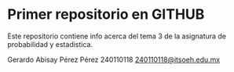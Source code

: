 # Primer repositorio en GITHUB

Este repositorio contiene info acerca del tema 3 de la asignatura de probabilidad y estadistica.

Gerardo Abisay Pérez Pérez
240110118
240110118@itsoeh.edu.mx